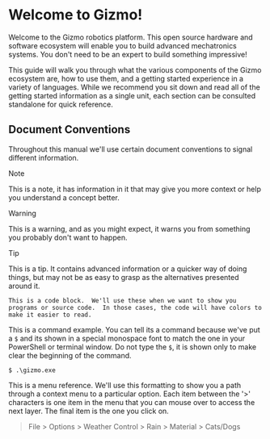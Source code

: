 # Welcome to Gizmo!

Welcome to the Gizmo robotics platform.  This open source hardware and
software ecosystem will enable you to build advanced mechatronics
systems.  You don't need to be an expert to build something impressive!

This guide will walk you through what the various components of the
Gizmo ecosystem are, how to use them, and a getting started experience
in a variety of languages.  While we recommend you sit down and read
all of the getting started information as a single unit, each section
can be consulted standalone for quick reference.

## Document Conventions

Throughout this manual we'll use certain document conventions to
signal different information.

> [!NOTE]
>
> This is a note, it has information in it that may give you more
> context or help you understand a concept better.

> [!WARNING]
>
> This is a warning, and as you might expect, it warns you from
> something you probably don't want to happen.

> [!TIP]
>
> This is a tip.  It contains advanced information or a quicker way of
> doing things, but may not be as easy to grasp as the alternatives
> presented around it.

```
This is a code block.  We'll use these when we want to show you
programs or source code.  In those cases, the code will have colors to
make it easier to read.
```

This is a command example.  You can tell its a command because we've
put a `$` and its shown in a special monospace font to match the one
in your PowerShell or terminal window.  Do not type the `$`, it is
shown only to make clear the beginning of the command.

```
$ .\gizmo.exe
```

This is a menu reference.  We'll use this formatting to show you a
path through a context menu to a particular option.  Each item between
the '>' characters is one item in the menu that you can mouse over to
access the next layer.  The final item is the one you click on.

> File > Options > Weather Control > Rain > Material > Cats/Dogs
